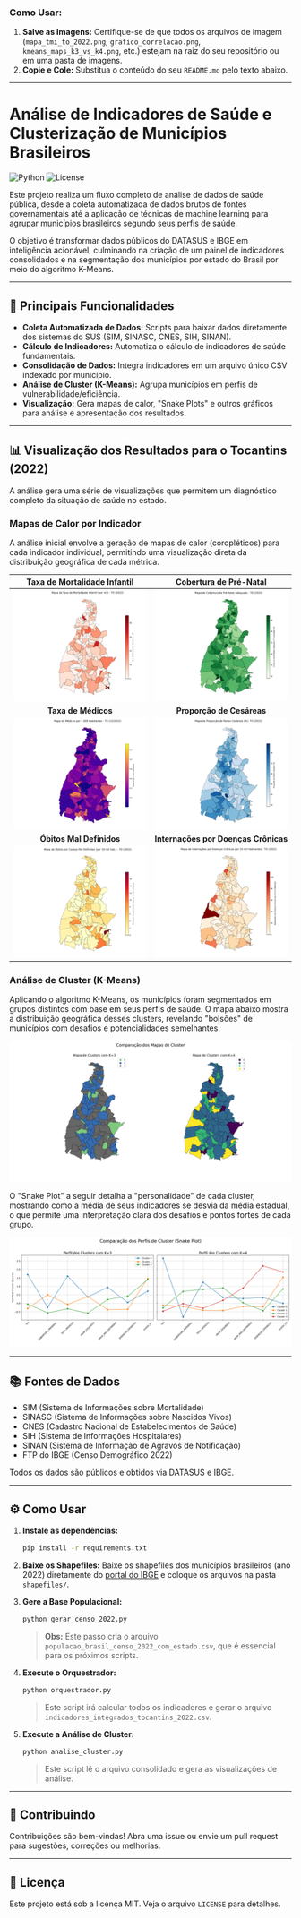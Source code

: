### Como Usar:

1.  **Salve as Imagens:** Certifique-se de que todos os arquivos de imagem (`mapa_tmi_to_2022.png`, `grafico_correlacao.png`, `kmeans_maps_k3_vs_k4.png`, etc.) estejam na raiz do seu repositório ou em uma pasta de imagens.
2.  **Copie e Cole:** Substitua o conteúdo do seu `README.md` pelo texto abaixo.

---

# Análise de Indicadores de Saúde e Clusterização de Municípios Brasileiros

![Python](https://img.shields.io/badge/python-3.9%2B-blue.svg)
![License](https://img.shields.io/badge/license-MIT-green.svg)

Este projeto realiza um fluxo completo de análise de dados de saúde pública, desde a coleta automatizada de dados brutos de fontes governamentais até a aplicação de técnicas de machine learning para agrupar municípios brasileiros segundo seus perfis de saúde.

O objetivo é transformar dados públicos do DATASUS e IBGE em inteligência acionável, culminando na criação de um painel de indicadores consolidados e na segmentação dos municípios por estado do Brasil por meio do algoritmo K-Means.

---

## 🚀 Principais Funcionalidades

- **Coleta Automatizada de Dados:** Scripts para baixar dados diretamente dos sistemas do SUS (SIM, SINASC, CNES, SIH, SINAN).
- **Cálculo de Indicadores:** Automatiza o cálculo de indicadores de saúde fundamentais.
- **Consolidação de Dados:** Integra indicadores em um arquivo único CSV indexado por município.
- **Análise de Cluster (K-Means):** Agrupa municípios em perfis de vulnerabilidade/eficiência.
- **Visualização:** Gera mapas de calor, "Snake Plots" e outros gráficos para análise e apresentação dos resultados.

---

## 📊 Visualização dos Resultados para o Tocantins (2022)

A análise gera uma série de visualizações que permitem um diagnóstico completo da situação de saúde no estado.

### Mapas de Calor por Indicador

A análise inicial envolve a geração de mapas de calor (coropléticos) para cada indicador individual, permitindo uma visualização direta da distribuição geográfica de cada métrica.

| Taxa de Mortalidade Infantil | Cobertura de Pré-Natal |
| :---: | :---: |
| ![TMI](mapa_tmi_to_2022.png) | ![Pré-Natal](mapa_cobertura_prenatal_to_2022.png) |
| **Taxa de Médicos** | **Proporção de Cesáreas** |
| ![Médicos](mapa_taxa_medicos_to_2022.png) | ![Cesáreas](mapa_prop_cesareos_to_2022.png) |
| **Óbitos Mal Definidos** | **Internações por Doenças Crônicas** |
| ![Causas Mal Definidas](mapa_taxa_mal_definidas_to_2022.png) | ![Internações Crônicas](mapa_internacoes_cronicas_to_2022.png) |

### Análise de Cluster (K-Means)

Aplicando o algoritmo K-Means, os municípios foram segmentados em grupos distintos com base em seus perfis de saúde. O mapa abaixo mostra a distribuição geográfica desses clusters, revelando "bolsões" de municípios com desafios e potencialidades semelhantes.

![Mapa de Clusters K=4](kmeans_maps_k3_vs_k4.png)

O "Snake Plot" a seguir detalha a "personalidade" de cada cluster, mostrando como a média de seus indicadores se desvia da média estadual, o que permite uma interpretação clara dos desafios e pontos fortes de cada grupo.

![Comparação dos Perfis de Cluster](kmeans_snake_plot_k3_vs_k4.png)

---

## 📚 Fontes de Dados

- SIM (Sistema de Informações sobre Mortalidade)
- SINASC (Sistema de Informações sobre Nascidos Vivos)
- CNES (Cadastro Nacional de Estabelecimentos de Saúde)
- SIH (Sistema de Informações Hospitalares)
- SINAN (Sistema de Informação de Agravos de Notificação)
- FTP do IBGE (Censo Demográfico 2022)

Todos os dados são públicos e obtidos via DATASUS e IBGE.

---

## ⚙️ Como Usar

1.  **Instale as dependências:**
    ```bash
    pip install -r requirements.txt
    ```
2.  **Baixe os Shapefiles:** Baixe os shapefiles dos municípios brasileiros (ano 2022) diretamente do [portal do IBGE](https://www.ibge.gov.br/geociencias/organizacao-do-territorio/malhas-territoriais/34774-malhas-digitais-2022.html?=&t=downloads) e coloque os arquivos na pasta `shapefiles/`.

3.  **Gere a Base Populacional:**
    ```bash
    python gerar_censo_2022.py
    ```
    > **Obs:** Este passo cria o arquivo `populacao_brasil_censo_2022_com_estado.csv`, que é essencial para os próximos scripts.

4.  **Execute o Orquestrador:**
    ```bash
    python orquestrador.py
    ```
    > Este script irá calcular todos os indicadores e gerar o arquivo `indicadores_integrados_tocantins_2022.csv`.

5.  **Execute a Análise de Cluster:**
    ```bash
    python analise_cluster.py
    ```
    > Este script lê o arquivo consolidado e gera as visualizações de análise.

---

## 🤝 Contribuindo

Contribuições são bem-vindas! Abra uma issue ou envie um pull request para sugestões, correções ou melhorias.

---

## 📄 Licença

Este projeto está sob a licença MIT. Veja o arquivo `LICENSE` para detalhes.
